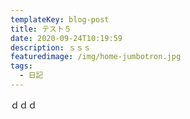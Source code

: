 ```yaml
---
templateKey: blog-post
title: テスト５
date: 2020-09-24T10:19:59
description: ｓｓｓ
featuredimage: /img/home-jumbotron.jpg
tags:
  - 日記
---
```

ｄｄｄ